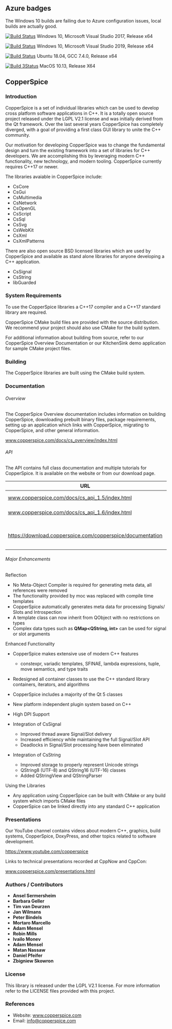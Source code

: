 ## Azure badges

The Windows 10 builds are failing due to Azure configuration issues, local builds are actually good.

[![Build Status](https://dev.azure.com/copperspice/copperspice-msvc/_apis/build/status/janwilmans.copperspice-msvc?branchName=master&jobName=msvc_2017_Release_x64)](https://dev.azure.com/copperspice/copperspice-msvc/_build/latest?definitionId=8&branchName=master) Windows 10, Microsoft Visual Studio 2017, Release x64

[![Build Status](https://dev.azure.com/copperspice/copperspice-msvc/_apis/build/status/janwilmans.copperspice-msvc?branchName=master&jobName=msvc_2019_Release_x64)](https://dev.azure.com/copperspice/copperspice-msvc/_build/latest?definitionId=8&branchName=master) Windows 10, Microsoft Visual Studio 2019, Release x64

[![Build Status](https://dev.azure.com/copperspice/copperspice-msvc/_apis/build/status/janwilmans.copperspice-msvc?branchName=master&jobName=Ubuntu_18_04_Release_x64)](https://dev.azure.com/copperspice/copperspice-msvc/_build/latest?definitionId=8&branchName=master) Ubuntu 18.04, GCC 7.4.0, Release x64

[![Build 3Status](https://dev.azure.com/copperspice/copperspice-msvc/_apis/build/status/janwilmans.copperspice-msvc?branchName=master&jobName=macos_10_13_Release_x64)](https://dev.azure.com/copperspice/copperspice-msvc/_build/latest?definitionId=8&branchName=master) MacOS 10.13, Release X64


## CopperSpice

### Introduction

CopperSpice is a set of individual libraries which can be used to develop cross platform software applications in C++.
It is a totally open source project released under the LGPL V2.1 license and was initially derived from the Qt
framework. Over the last several years CopperSpice has completely diverged, with a goal of providing a first class GUI
library to unite the C++ community.

Our motivation for developing CopperSpice was to change the fundamental design and turn the existing framework into a
set of libraries for C++ developers. We are accomplishing this by leveraging modern C++ functionality, new technology,
and modern tooling. CopperSpice currently requires C++17 or newer.

The libraries avaiable in CopperSpice include:

 * CsCore
 * CsGui
 * CsMultimedia
 * CsNetwork
 * CsOpenGL
 * CsScript
 * CsSql
 * CsSvg
 * CsWebKit
 * CsXml
 * CsXmlPatterns

There are also open source BSD licensed libraries which are used by CopperSpice and available as stand alone libraries
for anyone developing a C++ application.

 * CsSignal
 * CsString
 * libGuarded


### System Requirements

To use the CopperSpice libraries a C++17 compiler and a C++17 standard library are required.

CopperSpice CMake build files are provided with the source distribution. We recommend your project should also use
CMake for the build system.

For additional information about building from source, refer to our CopperSpice Overview Documentation or our
KitchenSink demo application for sample CMake project files.


### Building

The CopperSpice libraries are built using the CMake build system.


### Documentation

###### Overview

The CopperSpice Overview documentation includes information on building CopperSpice, downloading prebuilt binary
files, package requirements, setting up an application which links with CopperSpice, migrating to CopperSpice, and
other general information.

www.copperspice.com/docs/cs_overview/index.html


###### API

The API contains full class documentation and multiple tutorials for CopperSpice. It is available on the website or
from our download page.


|URL      |Description|
|---------|-----------|
|www.copperspice.com/docs/cs_api_1.5/index.html|CopperSpice 1.5  (stable)|
|www.copperspice.com/docs/cs_api_1.6/index.html|CopperSpice 1.6|
|         |           |
|https://download.copperspice.com/copperspice/documentation|Overview and API (tar and zip formats)|


###### Major Enhancements

Reflection
 * No Meta-Object Compiler is required for generating meta data, all references were removed
 * The functionality provided by moc was replaced with compile time templates
 * CopperSpice automatically generates meta data for processing Signals/ Slots and Introspection
 * A template class can now inherit from QObject with no restrictions on types
 * Complex data types such as **QMap&lt;QString, int&gt;** can be used for signal or slot arguments

Enhanced Functionality
 * CopperSpice makes extensive use of modern C++ features
   * constexpr, variadic templates, SFINAE, lambda expressions, tuple, move semantics, and type traits
 * Redesigned all container classes to use the C++ standard library containers, iterators, and algorithms
 * CopperSpice includes a majority of the Qt 5 classes
 * New platform independent plugin system based on C++
 * High DPI Support

 * Integration of CsSignal
   * Improved thread aware Signal/Slot delivery
   * Increased efficiency while maintaining the full Signal/Slot API
   * Deadlocks in Signal/Slot processing have been eliminated
 * Integration of CsString
   * Improved storage to properly represent Unicode strings
   * QString8 (UTF-8) and QString16 (UTF-16) classes
   * Added QStringView and QStringParser

Using the Libraries
 * Any application using CopperSpice can be built with CMake or any build system which imports CMake files
 * CopperSpice can be linked directly into any standard C++ application


### Presentations

Our YouTube channel contains videos about modern C++, graphics, build systems, CopperSpice, DoxyPress, and other
topics related to software development.

https://www.youtube.com/copperspice


Links to technical presentations recorded at CppNow and CppCon:

www.copperspice.com/presentations.html


### Authors / Contributors

* **Ansel Sermersheim**
* **Barbara Geller**
* **Tim van Deurzen**
* **Jan Wilmans**
* **Peter Bindels**
* **Mortaro Marcello**
* **Adam Mensel**
* **Robin Mills**
* **Ivailo Monev**
* **Adam Mensel**
* **Matan Nassaw**
* **Daniel Pfeifer**
* **Zbigniew Skowron**



### License

This library is released under the LGPL V2.1 license. For more information refer to the LICENSE files provided with
this project.


### References

* Website: www.copperspice.com
* Email:   info@copperspice.com
